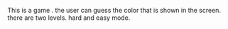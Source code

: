 This is a game .
the user can guess the color that is shown in the screen.
there are two levels. hard and easy mode.
